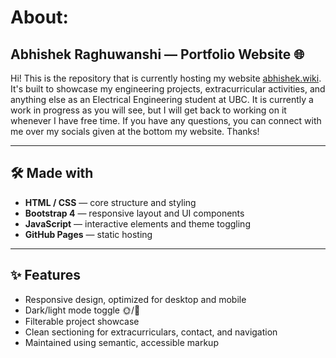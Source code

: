 # About:
## Abhishek Raghuwanshi — Portfolio Website 🌐

Hi! This is the repository that is currently hosting my website [abhishek.wiki](https://www.abhishek.wiki/). It's built to showcase my engineering projects, extracurricular activities, and anything else as an Electrical Engineering student at UBC.
It is currently a work in progress as you will see, but I will get back to working on it whenever I have free time.
If you have any questions, you can connect with me over my socials given at the bottom my website.
Thanks!

---

## 🛠️ Made with

- **HTML / CSS** — core structure and styling
- **Bootstrap 4** — responsive layout and UI components
- **JavaScript** — interactive elements and theme toggling
- **GitHub Pages** — static hosting

---

## ✨ Features 

- Responsive design, optimized for desktop and mobile
- Dark/light mode toggle 🌞/🌙
- Filterable project showcase
- Clean sectioning for extracurriculars, contact, and navigation
- Maintained using semantic, accessible markup



